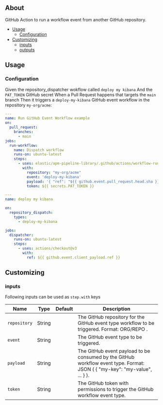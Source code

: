 ## About

GitHub Action to run a workflow event from another GitHub repository.

* [Usage](#usage)
  * [Configuration](#configuration)
* [Customizing](#customizing)
  * [inputs](#inputs)
  * [outputs](#outputs)

## Usage

### Configuration

Given the repository_dispatcher wokflow called `deploy my kibana`
  And the `PAT_TOKEN` GitHub secret
When a Pull Request happens that targets the `main` branch
Then it triggers a `deploy-my-kibana` GitHub event workflow in the repository `my-org/acme`:

```yaml
---
name: Run GitHub Event Workflow example
on:
  pull_request:
    branches:
      - main
jobs:
  run-workflow:
    name: Dispatch workflow
    runs-on: ubuntu-latest
    steps:
      - uses: elastic/apm-pipeline-library/.github/actions/workflow-run@current
        with:
          repository: "my-org/acme"
          event: 'deploy-my-kibana'
          payload: '{ "ref": "${{ github.event.pull_request.head.sha }}", repository: "${{ github.repository }}" }'
          token: ${{ secrets.PAT_TOKEN }}
```

```yaml
---
name: deploy my kibana

on:
  repository_dispatch:
    types:
      - deploy-my-kibana

jobs:
  dispatcher:
    runs-on: ubuntu-latest
    steps:
      - uses: actions/checkout@v3
        with:
          ref: ${{ github.event.client_payload.ref }}
```

## Customizing

### inputs

Following inputs can be used as `step.with` keys

| Name              | Type    | Default                     | Description                        |
|-------------------|---------|-----------------------------|------------------------------------|
| `repository`      | String  |                             | The GitHub repository for the GitHub event type workflow to be triggered. Format: ORG/REPO . |
| `event`           | String  |                             | The GitHub event type to be triggered. |
| `payload`         | String  |                             | The GitHub event payload to be consumed by the GitHub workflow event type. Format: JSON ( { "my-key": "my-value", ... } ). |
| `token`           | String  |                             | The GitHub token with permissions to trigger the GitHub workflow event type. |
